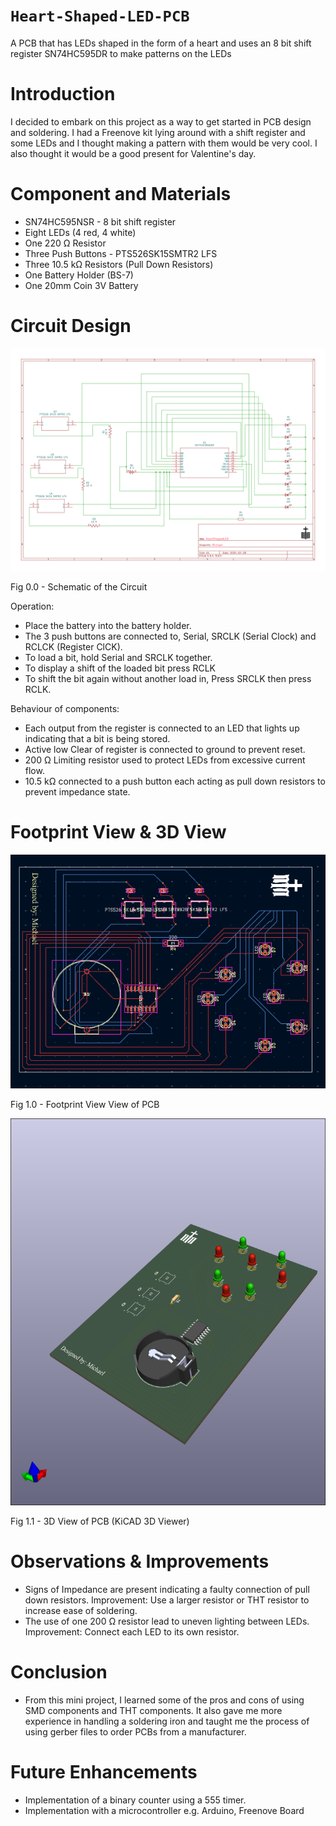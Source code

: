 # `Heart-Shaped-LED-PCB`
A PCB that has LEDs shaped in the form of a heart and uses an 8 bit shift register SN74HC595DR to make patterns on the LEDs

# Introduction
I decided to embark on this project as a way to get started in PCB design and soldering. I had a Freenove kit lying around with a shift register and some LEDs and I thought making a pattern with them would be very cool. I also thought it would be a good present for Valentine's day.

# Component and Materials
- SN74HC595NSR - 8 bit shift register
- Eight LEDs (4 red, 4 white)
- One 220 Ω Resistor
- Three Push Buttons - PTS526SK15SMTR2 LFS
- Three 10.5 kΩ Resistors (Pull Down Resistors)
- One Battery Holder (BS-7)
- One 20mm Coin 3V Battery

# Circuit Design
![alt text](https://github.com/h0nt3d/Heart-Shaped-LED-PCB/blob/main/images/schematic-1.png?raw=true)

Fig 0.0 - Schematic of the Circuit

Operation:
- Place the battery into the battery holder.
- The 3 push buttons are connected to, Serial, SRCLK (Serial Clock) and RCLCK (Register ClCK).
- To load a bit, hold Serial and SRCLK together.
- To display a shift of the loaded bit press RCLK
- To shift the bit again without another load in, Press SRCLK then press RCLK.

Behaviour of components:
- Each output from the register is connected to an LED that lights up indicating that a bit is being stored.
- Active low Clear of register is connected to ground to prevent reset.
- 200 Ω Limiting resistor used to protect LEDs from excessive current flow.
- 10.5 kΩ connected to a push button each acting as pull down resistors to prevent impedance state.

# Footprint View & 3D View
![alt text](https://github.com/h0nt3d/Heart-Shaped-LED-PCB/blob/main/images/footprintEditor.png?raw=true)

Fig 1.0 - Footprint View View of PCB

![alt text](https://github.com/h0nt3d/Heart-Shaped-LED-PCB/blob/main/images/3D.png?raw=true)

Fig 1.1 - 3D View of PCB (KiCAD 3D Viewer)


# Observations & Improvements
- Signs of Impedance are present indicating a faulty connection of pull down resistors.
Improvement: Use a larger resistor or THT resistor to increase ease of soldering.
- The use of one 200 Ω resistor lead to uneven lighting between LEDs. Improvement: Connect each LED to its own resistor.

# Conclusion
- From this mini project, I learned some of the pros and cons of using SMD components and THT components. It also gave me more experience in handling a soldering iron and taught me the process of using gerber files to order PCBs from a manufacturer.

# Future Enhancements
- Implementation of a binary counter using a 555 timer.
- Implementation with a microcontroller e.g. Arduino, Freenove Board
